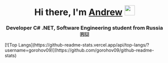 <h1 align="center">Hi there, I'm <a href="https://vk.com/andrey_gorokhov09" target="_blank">Andrew</a> 
<img src="https://github.com/blackcater/blackcater/raw/main/images/Hi.gif" height="32"/></h1>
<h3 align="center">Developer С# .NET, Software Engineering student from Russia 🇷🇺</h3>
[![Top Langs](https://github-readme-stats.vercel.app/api/top-langs/?username=gorohov09)](https://github.com/gorohov09/github-readme-stats)
